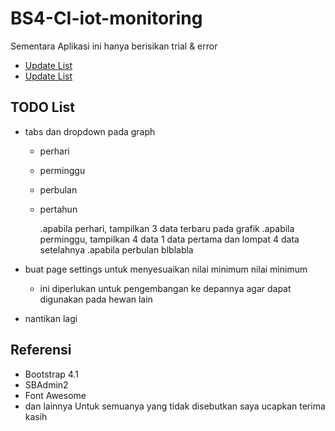 # BS4-CI-iot-monitoring

Sementara Aplikasi ini hanya berisikan trial &amp; error

- [Update List](https://github.com/nrchmts/BS$-CI-iot-monitoring/README#TODO-List)
- [Update List](https://github.com/nrchmts/BS$-CI-iot-monitoring/README#Referensi)

## TODO List

- tabs dan dropdown pada graph

  - perhari
  - perminggu
  - perbulan
  - pertahun

    .apabila perhari, tampilkan 3 data terbaru pada grafik
    .apabila perminggu, tampilkan 4 data 1 data pertama dan lompat 4 data setelahnya
    .apabila perbulan blblabla

- buat page settings untuk menyesuaikan nilai minimum nilai minimum
  - ini diperlukan untuk pengembangan ke depannya agar dapat digunakan pada hewan lain
- nantikan lagi

## Referensi

- Bootstrap 4.1
- SBAdmin2
- Font Awesome
- dan lainnya
  Untuk semuanya yang tidak disebutkan saya ucapkan terima kasih
